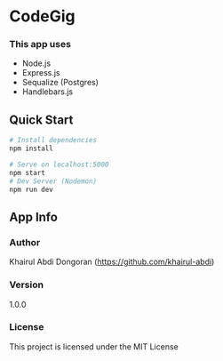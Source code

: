 # CodeGig

### This app uses
- Node.js
- Express.js
- Sequalize (Postgres)
- Handlebars.js

## Quick Start

``` bash
# Install dependencies
npm install

# Serve on localhost:5000
npm start
# Dev Server (Nodemon)
npm run dev
```

## App Info

### Author

Khairul Abdi Dongoran
(https://github.com/khairul-abdi)

### Version

1.0.0

### License

This project is licensed under the MIT License
